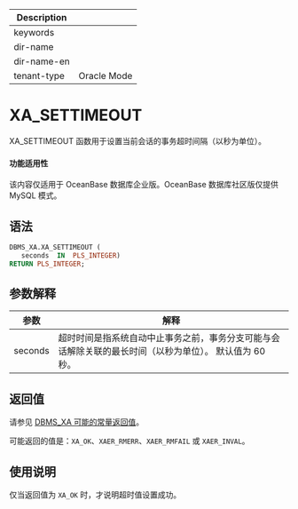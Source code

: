 | Description   |                 |
|---------------|-----------------|
| keywords      |                 |
| dir-name      |                 |
| dir-name-en   |                 |
| tenant-type   | Oracle Mode     |

# XA_SETTIMEOUT

XA_SETTIMEOUT 函数用于设置当前会话的事务超时间隔（以秒为单位）。


  <main id="notice" >
    <h4>功能适用性</h4>
    <p>该内容仅适用于 OceanBase 数据库企业版。OceanBase 数据库社区版仅提供 MySQL 模式。</p>
  </main>

## 语法

```sql
DBMS_XA.XA_SETTIMEOUT (
   seconds  IN  PLS_INTEGER)
RETURN PLS_INTEGER;
```



## 参数解释



| **参数**  |                         **解释**                         |
|---------|--------------------------------------------------------|
| seconds | 超时时间是指系统自动中止事务之前，事务分支可能与会话解除关联的最长时间（以秒为单位）。 默认值为 60 秒。 |



## 返回值

请参见 [DBMS_XA 可能的常量返回值](../18500.dbms-xa-oracle/200.dbms-xa-constant-oracle.md)。

可能返回的值是：`XA_OK`、`XAER_RMERR`、`XAER_RMFAIL` 或 `XAER_INVAL`。

## 使用说明

仅当返回值为 `XA_OK` 时，才说明超时值设置成功。
